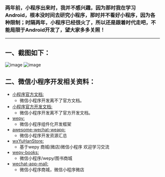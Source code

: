 ### 两年前，小程序出来时，我并不感兴趣，因为那时我在学习Android，根本没时间去研究小程序，那时并不看好小程序，因为各种限制；时隔两年，小程序已经很火了，所以还是跟着时代走吧，不能局限于Android开发了，望大家多多关照！
  ---

## 一、截图如下：

![image](../screenshots/1.jpg)
![image](../screenshots/2.jpg)


## 二、微信小程序开发相关资料：

* [小程序官方文档:](https://mp.weixin.qq.com/debug/wxadoc/introduction/index.html?t=2018313)
    * 微信小程序开发离不了官方文档。
* [小程序官方开发文档:](https://mp.weixin.qq.com/debug/wxadoc/dev/index.html?t=20171117)
    * 微信小程序开发离不了官方开发文档。
* [wepy:](https://github.com/Tencent/wepy)
    * 微信小程序组件化开发框架
* [awesome-wechat-weapp:](https://github.com/justjavac/awesome-wechat-weapp)
    * 微信小程序开发资源汇总
* [wxYuHanStore:](https://github.com/dyq086/wxYuHanStore)
    * 基于wepy 商城(微店)微信小程序 欢迎学习交流
* [wepy-books:](https://github.com/KingJeason/wepy-books)
    * 微信小程序/wepy/图书商城
* [wechat-app-mall:](https://github.com/EastWorld/wechat-app-mall)
    * 微信小程序商城，微信小程序微店















